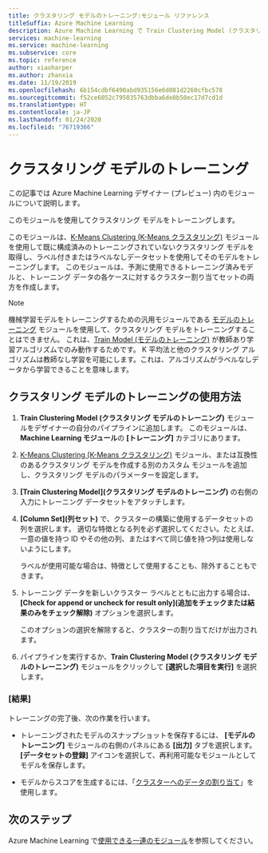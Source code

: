 ```yaml
---
title: クラスタリング モデルのトレーニング:モジュール リファレンス
titleSuffix: Azure Machine Learning
description: Azure Machine Learning で Train Clustering Model (クラスタリング モデルのトレーニング) モジュールを使用して、クラスタリング モデルをトレーニングする方法について説明します。
services: machine-learning
ms.service: machine-learning
ms.subservice: core
ms.topic: reference
author: xiaoharper
ms.author: zhanxia
ms.date: 11/19/2019
ms.openlocfilehash: 6b154cdbf6490abd935156e6d081d2260cfbc578
ms.sourcegitcommit: f52ce6052c795035763dbba6de0b50ec17d7cd1d
ms.translationtype: HT
ms.contentlocale: ja-JP
ms.lasthandoff: 01/24/2020
ms.locfileid: "76719366"
---
```

# <a name="train-clustering-model"></a>クラスタリング モデルのトレーニング

この記事では Azure Machine Learning デザイナー (プレビュー) 内のモジュールについて説明します。

このモジュールを使用してクラスタリング モデルをトレーニングします。

このモジュールは、[K-Means Clustering (K-Means クラスタリング)](k-means-clustering.md) モジュールを使用して既に構成済みのトレーニングされていないクラスタリング モデルを取得し、ラベル付きまたはラベルなしデータセットを使用してそのモデルをトレーニングします。 このモジュールは、予測に使用できるトレーニング済みモデルと、トレーニング データの各ケースに対するクラスター割り当てセットの両方を作成します。

> [!NOTE]
> 機械学習モデルをトレーニングするための汎用モジュールである [モデルのトレーニング](train-model.md) モジュールを使用して、クラスタリング モデルをトレーニングすることはできません。 これは、[Train Model (モデルのトレーニング)](train-model.md) が教師あり学習アルゴリズムでのみ動作するためです。 K 平均法と他のクラスタリング アルゴリズムは教師なし学習を可能にします。これは、アルゴリズムがラベルなしデータから学習できることを意味します。  
  
## <a name="how-to-use-train-clustering-model"></a>クラスタリング モデルのトレーニングの使用方法  

1.  **Train Clustering Model (クラスタリング モデルのトレーニング)** モジュールをデザイナーの自分のパイプラインに追加します。 このモジュールは、**Machine Learning モジュール**の **[トレーニング]** カテゴリにあります。  
  
2. [K-Means Clustering (K-Means クラスタリング)](k-means-clustering.md) モジュール、または互換性のあるクラスタリング モデルを作成する別のカスタム モジュールを追加し、クラスタリング モデルのパラメーターを設定します。  
    
3.  **[Train Clustering Model]\(クラスタリング モデルのトレーニング\)** の右側の入力にトレーニング データセットをアタッチします。
  
5.  **[Column Set]\(列セット\)** で、クラスターの構築に使用するデータセットの列を選択します。 適切な特徴となる列を必ず選択してください。たとえば、一意の値を持つ ID やその他の列、またはすべて同じ値を持つ列は使用しないようにします。

    ラベルが使用可能な場合は、特徴として使用することも、除外することもできます。  
  
6. トレーニング データを新しいクラスター ラベルとともに出力する場合は、 **[Check for append or uncheck for result only]\(追加をチェックまたは結果のみをチェック解除\)** オプションを選択します。

    このオプションの選択を解除すると、クラスターの割り当てだけが出力されます。 

7. パイプラインを実行するか、**Train Clustering Model (クラスタリング モデルのトレーニング)** モジュールをクリックして **[選択した項目を実行]** を選択します。  
  
### <a name="results"></a>[結果]

トレーニングの完了後、次の作業を行います。

+ トレーニングされたモデルのスナップショットを保存するには、 **[モデルのトレーニング]** モジュールの右側のパネルにある **[出力]** タブを選択します。 **[データセットの登録]** アイコンを選択して、再利用可能なモジュールとしてモデルを保存します。

+ モデルからスコアを生成するには、「[クラスターへのデータの割り当て](assign-data-to-clusters.md)」を使用します。

## <a name="next-steps"></a>次のステップ

Azure Machine Learning で[使用できる一連のモジュール](module-reference.md)を参照してください。 